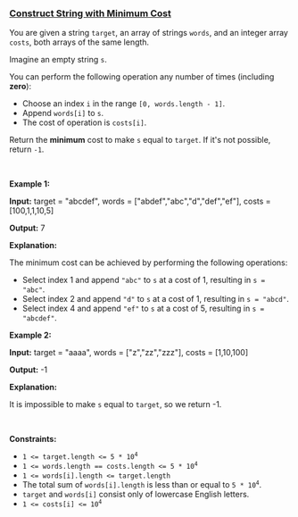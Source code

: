 ### [Construct String with Minimum Cost](https://leetcode.com/problems/construct-string-with-minimum-cost)

<p>You are given a string <code>target</code>, an array of strings <code>words</code>, and an integer array <code>costs</code>, both arrays of the same length.</p>

<p>Imagine an empty string <code>s</code>.</p>

<p>You can perform the following operation any number of times (including <strong>zero</strong>):</p>

<ul>
	<li>Choose an index <code>i</code> in the range <code>[0, words.length - 1]</code>.</li>
	<li>Append <code>words[i]</code> to <code>s</code>.</li>
	<li>The cost of operation is <code>costs[i]</code>.</li>
</ul>

<p>Return the <strong>minimum</strong> cost to make <code>s</code> equal to <code>target</code>. If it&#39;s not possible, return <code>-1</code>.</p>

<p>&nbsp;</p>
<p><strong class="example">Example 1:</strong></p>

<div class="example-block">
<p><strong>Input:</strong> <span class="example-io">target = &quot;abcdef&quot;, words = [&quot;abdef&quot;,&quot;abc&quot;,&quot;d&quot;,&quot;def&quot;,&quot;ef&quot;], costs = [100,1,1,10,5]</span></p>

<p><strong>Output:</strong> <span class="example-io">7</span></p>

<p><strong>Explanation:</strong></p>

<p>The minimum cost can be achieved by performing the following operations:</p>

<ul>
	<li>Select index 1 and append <code>&quot;abc&quot;</code> to <code>s</code> at a cost of 1, resulting in <code>s = &quot;abc&quot;</code>.</li>
	<li>Select index 2 and append <code>&quot;d&quot;</code> to <code>s</code> at a cost of 1, resulting in <code>s = &quot;abcd&quot;</code>.</li>
	<li>Select index 4 and append <code>&quot;ef&quot;</code> to <code>s</code> at a cost of 5, resulting in <code>s = &quot;abcdef&quot;</code>.</li>
</ul>
</div>

<p><strong class="example">Example 2:</strong></p>

<div class="example-block">
<p><strong>Input:</strong> <span class="example-io">target = &quot;aaaa&quot;, words = [&quot;z&quot;,&quot;zz&quot;,&quot;zzz&quot;], costs = [1,10,100]</span></p>

<p><strong>Output:</strong> <span class="example-io">-1</span></p>

<p><strong>Explanation:</strong></p>

<p>It is impossible to make <code>s</code> equal to <code>target</code>, so we return -1.</p>
</div>

<p>&nbsp;</p>
<p><strong>Constraints:</strong></p>

<ul>
	<li><code>1 &lt;= target.length &lt;= 5 * 10<sup>4</sup></code></li>
	<li><code>1 &lt;= words.length == costs.length &lt;= 5 * 10<sup>4</sup></code></li>
	<li><code>1 &lt;= words[i].length &lt;= target.length</code></li>
	<li>The total sum of <code>words[i].length</code> is less than or equal to <code>5 * 10<sup>4</sup></code>.</li>
	<li><code>target</code> and <code>words[i]</code> consist only of lowercase English letters.</li>
	<li><code>1 &lt;= costs[i] &lt;= 10<sup>4</sup></code></li>
</ul>
